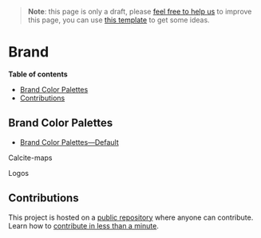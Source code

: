 > **Note**: this page is only a draft, please [feel free to help us](#contributions) to improve this page, you can use [this template](https://github.com/esri-es/awesome-arcgis/blob/master/RESOURCE_PAGE_TEMPLATE.md) to get some ideas.

# Brand
<!-- START doctoc generated TOC please keep comment here to allow auto update -->
<!-- DON'T EDIT THIS SECTION, INSTEAD RE-RUN doctoc TO UPDATE -->
**Table of contents**

- [Brand Color Palettes](#brand-color-palettes)
- [Contributions](#contributions)

<!-- END doctoc generated TOC please keep comment here to allow auto update -->

## Brand Color Palettes
* [Brand Color Palettes—Default](https://s3-us-west-1.amazonaws.com/patterns.esri.com/files/calcite_color_pdfs/Brand_Color_Palette.pdf)

Calcite-maps

Logos


## Contributions

This project is hosted on a [public repository](https://github.com/hhkaos/awesome-arcgis) where anyone can contribute. Learn how to [contribute in less than a minute](https://github.com/hhkaos/awesome-arcgis/blob/master/CONTRIBUTING.md).